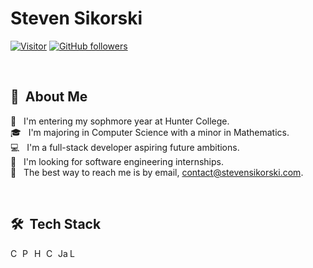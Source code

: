 # Steven Sikorski

[![Visitor](https://visitor-badge.laobi.icu/badge?page_id=stevensikorski.stevensikorski)](https://github.com/stevensikorski) [![GitHub followers](https://img.shields.io/github/followers/stevensikorski.svg?style=social&label=Follow)](https://github.com/stevensikorski?tab=followers)

<br>

## 👋 &nbsp;About Me

🏫 &nbsp; I'm entering my sophmore year at Hunter College. \
🎓 &nbsp; I'm majoring in Computer Science with a minor in Mathematics. \
💻 &nbsp; I'm a full-stack developer aspiring future ambitions. \
🏢 &nbsp; I'm looking for software engineering internships. \
📧 &nbsp; The best way to reach me is by email, contact@stevensikorski.com.
  
<br>

## 🛠️ &nbsp;Tech Stack

<img title="C++" align="left" width="16px" src="https://upload.wikimedia.org/wikipedia/commons/1/18/ISO_C%2B%2B_Logo.svg"/>
<img title="Python" align="left" width="16px" src="https://upload.wikimedia.org/wikipedia/commons/c/c3/Python-logo-notext.svg"/>
<img title="HTML" align="left" width="16px" src="https://www.w3.org/html/logo/downloads/HTML5_Badge.svg"/>
<img title="CSS" align="left" width="16px" src="https://upload.wikimedia.org/wikipedia/commons/6/62/CSS3_logo.svg"/>
<img title="JavaScript" align="left" width="16px" src="https://www.javascripttutorial.net/wp-content/uploads/2021/04/JavaScript-Tutorial.svg"/>
<img title="Lua" align="left" width="16px" src="https://upload.wikimedia.org/wikipedia/commons/c/cf/Lua-Logo.svg"/>

